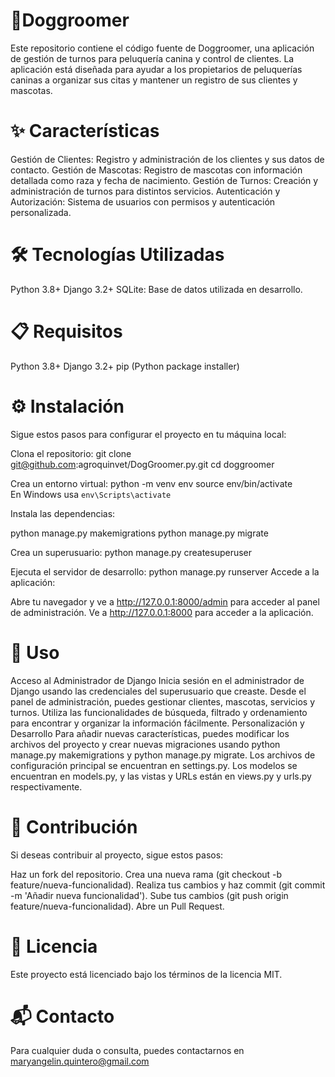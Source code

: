 # 🐶Doggroomer

Este repositorio contiene el código fuente de Doggroomer, una aplicación de gestión de turnos para peluquería canina y control de clientes. La aplicación está diseñada para ayudar a los propietarios de peluquerías caninas a organizar sus citas y mantener un registro de sus clientes y mascotas.

# ✨ Características

Gestión de Clientes: Registro y administración de los clientes y sus datos de contacto.
Gestión de Mascotas: Registro de mascotas con información detallada como raza y fecha de nacimiento.
Gestión de Turnos: Creación y administración de turnos para distintos servicios.
Autenticación y Autorización: Sistema de usuarios con permisos y autenticación personalizada.

# 🛠️ Tecnologías Utilizadas
Python 3.8+
Django 3.2+
SQLite: Base de datos utilizada en desarrollo.

# 📋 Requisitos
Python 3.8+
Django 3.2+
pip (Python package installer)


# ⚙️ Instalación
Sigue estos pasos para configurar el proyecto en tu máquina local:

Clona el repositorio:
git clone git@github.com:agroquinvet/DogGroomer.py.git
cd doggroomer

Crea un entorno virtual:
python -m venv env
source env/bin/activate  
En Windows usa `env\Scripts\activate`

Instala las dependencias:

python manage.py makemigrations
python manage.py migrate

Crea un superusuario:
python manage.py createsuperuser

Ejecuta el servidor de desarrollo:
python manage.py runserver
Accede a la aplicación:

Abre tu navegador y ve a http://127.0.0.1:8000/admin para acceder al panel de administración.
Ve a http://127.0.0.1:8000 para acceder a la aplicación.

# 🚀 Uso
Acceso al Administrador de Django
Inicia sesión en el administrador de Django usando las credenciales del superusuario que creaste.
Desde el panel de administración, puedes gestionar clientes, mascotas, servicios y turnos.
Utiliza las funcionalidades de búsqueda, filtrado y ordenamiento para encontrar y organizar la información fácilmente.
Personalización y Desarrollo
Para añadir nuevas características, puedes modificar los archivos del proyecto y crear nuevas migraciones usando python manage.py makemigrations y python manage.py migrate.
Los archivos de configuración principal se encuentran en settings.py.
Los modelos se encuentran en models.py, y las vistas y URLs están en views.py y urls.py respectivamente.

# 🤝 Contribución
Si deseas contribuir al proyecto, sigue estos pasos:

Haz un fork del repositorio.
Crea una nueva rama (git checkout -b feature/nueva-funcionalidad).
Realiza tus cambios y haz commit (git commit -m 'Añadir nueva funcionalidad').
Sube tus cambios (git push origin feature/nueva-funcionalidad).
Abre un Pull Request.

# 📄 Licencia
Este proyecto está licenciado bajo los términos de la licencia MIT.

# 📬 Contacto
Para cualquier duda o consulta, puedes contactarnos en maryangelin.quintero@gmail.com


